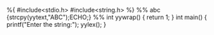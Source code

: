 %{
#include<stdio.h>
#include<string.h>
%}
%%
abc {strcpy(yytext,"ABC");ECHO;}
%%
int yywrap()
{
return 1;
}
int main()
{
printf("Enter the string:");
yylex();
}
